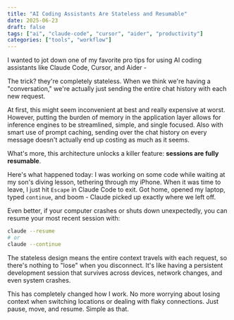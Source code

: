 ```yaml
---
title: "AI Coding Assistants Are Stateless and Resumable"
date: 2025-06-23
draft: false
tags: ["ai", "claude-code", "cursor", "aider", "productivity"]
categories: ["tools", "workflow"]
---
```


I wanted to jot down one of my
favorite pro tips for using AI coding assistants like Claude Code, Cursor, and Aider - 

The trick? they're completely stateless. When we think we're having a "conversation," we're actually just sending the entire chat history with each new request.

At first, this might seem inconvenient at best and really expensive at worst. However, putting the burden of memory in the application layer allows for inference engines to be streamlined, simple, and single focused. Also with smart use of prompt caching, sending over the chat history on every message doesn't actually end up costing as much as it seems.

What's more, this architecture unlocks a killer feature: **sessions are fully resumable**.

Here's what happened today: I was working on some code while waiting at my son's diving lesson, tethering through my iPhone. When it was time to leave, I just hit `Escape` in Claude Code to exit. Got home, opened my laptop, typed `continue`, and boom - Claude picked up exactly where we left off.

Even better, if your computer crashes or shuts down unexpectedly, you can resume your most recent session with:

```bash
claude --resume
# or
claude --continue
```

The stateless design means the entire context travels with each request, so there's nothing to "lose" when you disconnect. It's like having a persistent development session that survives across devices, network changes, and even system crashes.

This has completely changed how I work. No more worrying about losing context when switching locations or dealing with flaky connections. Just pause, move, and resume. Simple as that.
